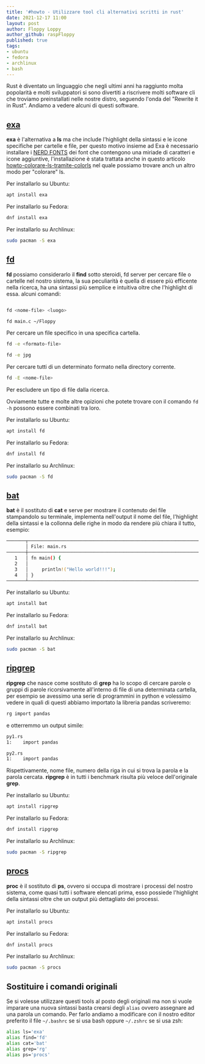 ```yaml
---
title: '#howto - Utilizzare tool cli alternativi scritti in rust' 
date: 2021-12-17 11:00
layout: post 
author: Floppy Loppy
author_github: raspFloppy
published: true
tags: 
- ubuntu
- fedora
- archlinux
- bash 
---
```


Rust è diventato un linguaggio che negli ultimi anni ha raggiunto molta popolarità e molti sviluppatori si sono divertiti a riscrivere molti software cli che 
troviamo preinstallati nelle nostre distro, seguendo l'onda del "Rewrite it in Rust".
Andiamo a vedere alcuni di questi software.

## [exa](https://github.com/ogham/exa)

**exa** è l'alternativa a **ls** ma che include l'highlight della sintassi e le icone specifiche per cartelle e file, per questo motivo
insieme ad Exa è necessario installare i [NERD FONTS](https://github.com/ryanoasis/nerd-fonts) dei font che contengono una miriade di caratteri e icone aggiuntive, l'installazione è stata trattata
anche in questo articolo [howto-colorare-ls-tramite-colorls](https://linuxhub.it/articles/howto-colorare-ls-tramite-colorls/) nel quale possiamo trovare anch
un altro modo per "colorare" ls.

Per installarlo su Ubuntu:

```bash
apt install exa
```

Per installarlo su Fedora:

```bash
dnf install exa
```

Per installarlo su Archlinux:

```bash
sudo pacman -S exa
```

## [fd](https://github.com/sharkdp/fd)

**fd** possiamo considerarlo il **find** sotto steroidi, fd server per cercare file o cartelle nel nostro sistema, 
la sua peculiarità è quella di essere più efficente nella ricerca, ha una sintassi più semplice e intuitiva oltre
che l'highlight di essa.
alcuni comandi:

```bash

fd <nome-file> <luogo>

fd main.c ~/Floppy      
```

Per cercare un file specifico in una specifica cartella.

```bash
fd -e <formato-file>

fd -e jpg
```

Per cercare tutti di un determinato formato nella directory corrente.

```bash
fd -E <nome-file>
```

Per escludere un tipo di file dalla ricerca.

Ovviamente tutte e molte altre opizioni che potete trovare con il comando `fd -h` possono essere combinati tra loro.

Per installarlo su Ubuntu:

```bash
apt install fd
```

Per installarlo su Fedora:

```bash
dnf install fd
```

Per installarlo su Archlinux:

```bash
sudo pacman -S fd
```


## [bat](https://github.com/sharkdp/bat)

**bat** è il sostituto di **cat** e serve per mostrare il contenuto dei file stampandolo su terminale, 
implementa nell'output il nome del file, l'highlight della sintassi e la collonna delle righe in modo da rendere più chiara il tutto, esempio:

``` bash
───────┬─────────────────────────────────────────────────────────────────────────────────────────────────────────
       │ File: main.rs
───────┼─────────────────────────────────────────────────────────────────────────────────────────────────────────
   1   │ fn main() {
   2   │
   3   │     println!("Hello world!!!");
   4   │ }
───────┴─────────────────────────────────────────────────────────────────────────────────────────────────────────
```

Per installarlo su Ubuntu:

```bash
apt install bat
```

Per installarlo su Fedora:

```bash
dnf install bat
```

Per installarlo su Archlinux:

```bash
sudo pacman -S bat
```

## [ripgrep](https://github.com/BurntSushi/ripgrep)

**ripgrep** che nasce come sostituto di **grep** ha lo scopo di cercare parole o gruppi di parole ricorsivamente all'interno di file di una determinata cartella,
per esempio se avessimo una serie di programmini in python e volessimo vedere in quali di questi abbiamo importato la libreria pandas scriveremo:

```bash
rg import pandas
```

e otterremmo un output simile:

```bash
py1.rs
1:    import pandas

py2.rs
1:    import pandas
```

Rispettivamente, nome file, numero della riga in cui si trova la parola e la parola cercata.
**ripgrep** è in tutti i benchmark risulta più veloce dell'originale **grep**.

Per installarlo su Ubuntu:

```bash
apt install ripgrep
```

Per installarlo su Fedora:

```bash
dnf install ripgrep
```

Per installarlo su Archlinux:

```bash
sudo pacman -S ripgrep
```

## [procs](https://github.com/dalance/procs)

**proc** è il sostituto di **ps**, ovvero si occupa di mostrare i processi del nostro sistema, come quasi tutti i software elencati prima, esso possiede 
l'highlight della sintassi oltre che un output più dettagliato dei processi.

Per installarlo su Ubuntu:

```bash
apt install procs
```

Per installarlo su Fedora:

```bash
dnf install procs
```

Per installarlo su Archlinux:

```bash
sudo pacman -S procs
```

## Sostituire i comandi originali

Se si volesse utilizzare questi tools al posto degli originali ma non si vuole imparare una nuova sintassi basta crearsi degli `alias` ovvero assegnare
ad una parola un comando.
Per farlo andiamo a modificare con il nostro editor preferito il file `~/.bashrc` se si usa bash oppure `~/.zshrc` se si usa zsh:

```bash
alias ls='exa'
alias find='fd'
alias cat='bat'
alias grep='rg'
alias ps='procs'
```
